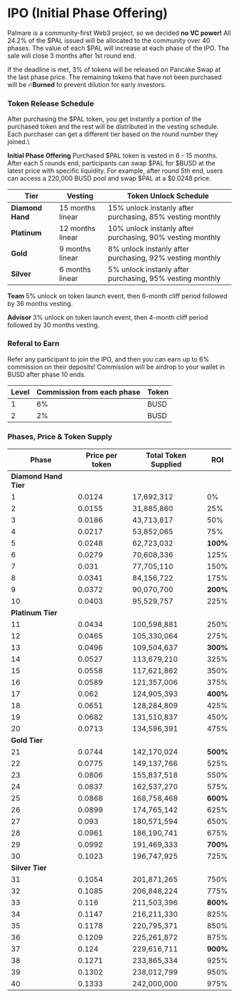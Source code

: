 # IPO (Initial Phase Offering)

Palmare is a community-first Web3 project, so we decided **no VC power!** All 24.2% of the $PAL issued will be allocated to the community over 40 phases. The value of each $PAL will increase at each phase of the IPO. The sale will close 3 months after 1st round end.&#x20;

If the deadline is met, 3% of tokens will be released on Pancake Swap at the last phase price. The remaining tokens that have not been purchased will be :fire:**Burned** to prevent dilution for early investors.



### **Token Release Schedule**

After purchasing the $PAL token, you get instantly a portion of the purchased token and the rest will be distributed in the vesting schedule. Each purchaser can get a different tier based on the round number they joined.\


**Initial Phase Offering** Purchased $PAL token is vested in 6 - 15 months. After each 5 rounds end, participants can swap $PAL for $BUSD at the latest price with specific liquidity. For example, after round 5th end, users can access a 220,000 BUSD pool and swap $PAL at a $0.0248 price.

| Tier             | Vesting           | Token Unlock Schedule                                     |
| ---------------- | ----------------- | --------------------------------------------------------- |
| **Diamond Hand** | 15 months linear  | 15% unlock instanly after purchasing, 85% vesting monthly |
| **Platinum**     | 12 months linear  | 10% unlock instanly after purchasing, 90% vesting monthly |
| **Gold**         | 9 months linear   | 8% unlock instanly after purchasing, 92% vesting monthly  |
| **Silver**       | 6 months linear   | 5% unlock instanly after purchasing, 95% vesting monthly  |

**Team** 5% unlock on token launch event, then 6-month cliff period followed by 36 months vesting.

**Advisor** 3% unlock on token launch event, then 4-month cliff period followed by 30 months vesting.

### &#x20;**Referal to Earn**&#x20;

Refer any participant to join the IPO, and then you can earn up to 6% commission on their deposits! Commission will be airdrop to your wallet in BUSD after phase 10 ends.&#x20;

| Level | Commission from each phase | Token |
| ----- | -------------------------- | ----- |
| 1     | 6%                         | BUSD  |
| 2     | 2%                         | BUSD  |



### **Phases, Price & Token Supply**

| Phase                 | Price per token | Total Token Supplied | ROI      |
| --------------------- | --------------- | -------------------- | -------- |
| **Diamond Hand Tier** |                 |                      |          |
| 1                     | 0.0124          | 17,692,312           | 0%       |
| 2                     | 0.0155          | 31,885,860           | 25%      |
| 3                     | 0.0186          | 43,713,817           | 50%      |
| 4                     | 0.0217          | 53,852,065           | 75%      |
| 5                     | 0.0248          | 62,723,032           | **100%** |
| 6                     | 0.0279          | 70,608,336           | 125%     |
| 7                     | 0.031           | 77,705,110           | 150%     |
| 8                     | 0.0341          | 84,156,722           | 175%     |
| 9                     | 0.0372          | 90,070,700           | **200%** |
| 10                    | 0.0403          | 95,529,757           | 225%     |
| **Platinum Tier**     |                 |                      |          |
| 11                    | 0.0434          | 100,598,881          | 250%     |
| 12                    | 0.0465          | 105,330,064          | 275%     |
| 13                    | 0.0496          | 109,504,637          | **300%** |
| 14                    | 0.0527          | 113,679,210          | 325%     |
| 15                    | 0.0558          | 117,621,862          | 350%     |
| 16                    | 0.0589          | 121,357,006          | 375%     |
| 17                    | 0.062           | 124,905,393          | **400%** |
| 18                    | 0.0651          | 128,284,809          | 425%     |
| 19                    | 0.0682          | 131,510,837          | 450%     |
| 20                    | 0.0713          | 134,596,391          | 475%     |
| **Gold Tier**         |                 |                      |          |
| 21                    | 0.0744          | 142,170,024          | **500%** |
| 22                    | 0.0775          | 149,137,766          | 525%     |
| 23                    | 0.0806          | 155,837,518          | 550%     |
| 24                    | 0.0837          | 162,537,270          | 575%     |
| 25                    | 0.0868          | 168,758,468          | **600%** |
| 26                    | 0.0899          | 174,765,142          | 625%     |
| 27                    | 0.093           | 180,571,594          | 650%     |
| 28                    | 0.0961          | 186,190,741          | 675%     |
| 29                    | 0.0992          | 191,469,333          | **700%** |
| 30                    | 0.1023          | 196,747,925          | 725%     |
| **Silver Tier**       |                 |                      |          |
| 31                    | 0.1054          | 201,871,265          | 750%     |
| 32                    | 0.1085          | 206,848,224          | 775%     |
| 33                    | 0.116           | 211,503,396          | **800%** |
| 34                    | 0.1147          | 216,211,330          | 825%     |
| 35                    | 0.1178          | 220,795,371          | 850%     |
| 36                    | 0.1209          | 225,261,872          | 875%     |
| 37                    | 0.124           | 229,616,711          | **900%** |
| 38                    | 0.1271          | 233,865,334          | 925%     |
| 39                    | 0.1302          | 238,012,799          | 950%     |
| 40                    | 0.1333          | 242,000,000          | 975%     |
